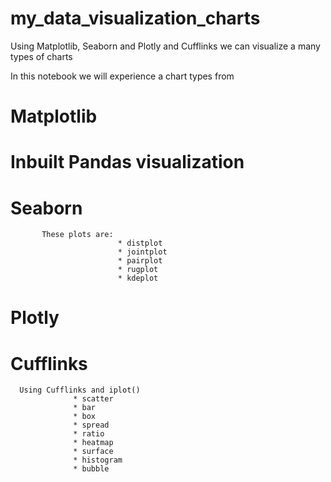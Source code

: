 # my_data_visualization_charts
Using Matplotlib, Seaborn and Plotly and Cufflinks we can visualize a many types of charts

In this notebook we will experience a chart types from 
# Matplotlib
# Inbuilt Pandas visualization
# Seaborn 
           These plots are:
                            * distplot
                            * jointplot
                            * pairplot
                            * rugplot
                            * kdeplot
# Plotly
# Cufflinks 
      Using Cufflinks and iplot()
                  * scatter
                  * bar
                  * box
                  * spread
                  * ratio
                  * heatmap
                  * surface
                  * histogram
                  * bubble
